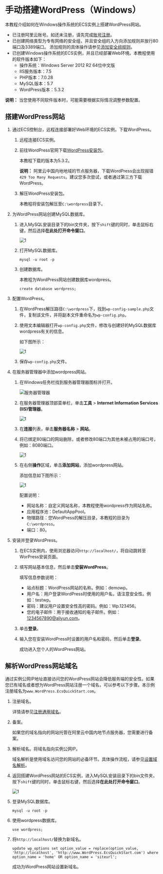 # 手动搭建WordPress（Windows）

本教程介绍如何在Windows操作系统的ECS实例上搭建WordPress网站。

-   已注册阿里云账号。如还未注册，请先完成[账号注册](https://account.alibabacloud.com/register/intl_register.htm)。
-   已创建网络类型为专有网络的安全组，并且安全组的入方向添加规则并放行80端口及3389端口。 添加规则的具体操作请参见[添加安全组规则](/intl.zh-CN/安全/安全组/添加安全组规则.md)。
-   已创建Windows操作系统的ECS实例，并且已经部署Web环境。本教程使用的软件版本如下：
    -   操作系统：Windows Server 2012 R2 64位中文版
    -   IIS服务版本：7.5
    -   PHP版本：7.0.28
    -   MySQL版本：5.7
    -   WordPress版本：5.3.2

**说明：** 当您使用不同软件版本时，可能需要根据实际情况调整参数配置。

## 搭建WordPress网站

1.  通过ECS控制台，远程连接部署好Web环境的ECS实例，下载WordPress。

    1.  远程连接ECS实例。

    2.  前往WordPress官网下载[WordPress安装包](https://wordpress.org/download/)。

        本教程下载的版本为5.3.2。

        **说明：** 阿里云中国内地地域的节点服务器，下载WordPress会出现报错`429 Too Many Requests`。建议您多次尝试，或者通过第三方下载WordPress。

    3.  解压WordPress安装包。

        本教程将安装包解压至`C:\wordpress`目录下。

2.  为WordPress网站创建MySQL数据库。

    1.  进入MySQL安装目录下的bin文件夹，按下`shift`键的同时，单击鼠标右键，然后选择**在此处打开命令窗口**。

        ![1](https://static-aliyun-doc.oss-accelerate.aliyuncs.com/assets/img/zh-CN/4212649951/p81913.png)

    2.  打开MySQL数据库。

        ```
        mysql -u root -p
        ```

    3.  创建数据库。

        本教程为WordPress网站创建数据库wordpress。

        ```
        create database wordpress;
        ```

3.  配置WordPress。

    1.  在WordPress解压路径`C:\wordpress`下，找到`wp-config-sample.php`文件，复制该文件，并将副本文件重命名为`wp-config.php`。

    2.  使用文本编辑器打开`wp-config.php`文件，修改与创建好的MySQL数据库wordpress有关的信息。

        如下图所示：

        ![1](https://static-aliyun-doc.oss-accelerate.aliyuncs.com/assets/img/zh-CN/3212649951/p81914.png)

    3.  保存`wp-config.php`文件。

4.  在服务器管理器中添加wordpress网站。

    1.  在Windows任务栏找到服务器管理器图标并打开。

        ![服务器管理器](https://static-aliyun-doc.oss-accelerate.aliyuncs.com/assets/img/zh-CN/3212649951/p110645.png)

    2.  在服务器管理器顶部菜单栏，单击**工具** \> **Internet Information Services \(IIS\)管理器**。

        ![1](https://static-aliyun-doc.oss-accelerate.aliyuncs.com/assets/img/zh-CN/3212649951/p81920.png)

    3.  在**连接**列表，单击**服务器名称** \> **网站**。

    4.  将已绑定80端口的网站删除，或者修改80端口为其他未被占用的端口号，例如：8080端口。

        ![1](https://static-aliyun-doc.oss-accelerate.aliyuncs.com/assets/img/zh-CN/3212649951/p81925.png)

    5.  在右侧**操作**区域，单击**添加网站**，添加wordpress网站。

        添加信息如下图所示：

        ![1](https://static-aliyun-doc.oss-accelerate.aliyuncs.com/assets/img/zh-CN/3212649951/p81927.png)

        配置说明：

        -   网站名称：自定义网站名称，本教程使用wordpress作为网站名称。
        -   应用程序池：DefaultAppPool。
        -   物理路径：您WordPress的解压目录，本教程的目录为`C:\wordpress`。
        -   端口：80。
5.  安装并登录WordPress。

    1.  在ECS实例内，使用浏览器访问`http://localhost/`，将自动跳转至WorPress安装页面。

    2.  填写网站基本信息，然后单击**安装WordPress**。

        填写信息参数说明：

        -   站点标题：WordPress网站的名称。例如：demowp。
        -   用户名：用户登录WordPress时使用的用户名，请注意安全性。例如：testwp。
        -   密码：建议用户设置安全性高的密码。例如：Wp.123456。
        -   您的电子邮件：用于接收通知的电子邮件。例如：1234567890@aliyun.com。
    3.  单击**登录**。

    4.  输入您在安装WordPress时设置的用户名和密码，然后单击**登录**。

        成功进入您个人的WordPress网站。


## 解析WordPress网站域名

通过实例公网IP地址直接访问您的WordPress网站会降低服务端的安全性。如果您已有域名或者想为WordPress网站注册一个域名，可以参考以下步骤。本示例注册域名为`www.WordPress.EcsQuickStart.com`。

1.  注册域名。

    详情请参见[注册通用域名](/intl.zh-CN/域名注册/注册通用域名.md)。

2.  备案。

    如果您的域名指向的网站托管在阿里云中国内地节点服务器，您需要进行备案。

3.  解析域名。将域名指向实例公网IP。

    域名解析是使用域名访问您的网站的必备环节。具体操作流程，请参见[设置域名解析](https://www.alibabacloud.com/help/doc-detail/58131.htm)。

4.  返回搭建WordPress网站的ECS实例，进入MySQL安装目录下的bin文件夹，按下`shift`键的同时，单击鼠标右键，然后选择**在此处打开命令窗口**。

    ![1](https://static-aliyun-doc.oss-accelerate.aliyuncs.com/assets/img/zh-CN/4212649951/p81913.png)

5.  登录MySQL数据库。

    ```
    mysql -u root -p
    ```

6.  使用wordpress数据库。

    ```
    use wordpress;
    ```

7.  将`http://localhost/`替换为新域名。

    ```
    update wp_options set option_value = replace(option_value, 'http://localhost', 'http://www.WordPress.EcsQuickStart.com') where option_name = 'home' OR option_name = 'siteurl';
    ```

    成功为WordPress网站设置新域名。


